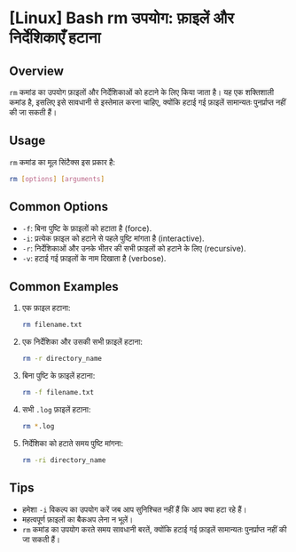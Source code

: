 # [Linux] Bash rm उपयोग: फ़ाइलें और निर्देशिकाएँ हटाना

## Overview
`rm` कमांड का उपयोग फ़ाइलों और निर्देशिकाओं को हटाने के लिए किया जाता है। यह एक शक्तिशाली कमांड है, इसलिए इसे सावधानी से इस्तेमाल करना चाहिए, क्योंकि हटाई गई फ़ाइलें सामान्यतः पुनर्प्राप्त नहीं की जा सकती हैं।

## Usage
`rm` कमांड का मूल सिंटैक्स इस प्रकार है:

```bash
rm [options] [arguments]
```

## Common Options
- `-f`: बिना पुष्टि के फ़ाइलों को हटाता है (force).
- `-i`: प्रत्येक फ़ाइल को हटाने से पहले पुष्टि मांगता है (interactive).
- `-r`: निर्देशिकाओं और उनके भीतर की सभी फ़ाइलों को हटाने के लिए (recursive).
- `-v`: हटाई गई फ़ाइलों के नाम दिखाता है (verbose).

## Common Examples
1. एक फ़ाइल हटाना:
   ```bash
   rm filename.txt
   ```

2. एक निर्देशिका और उसकी सभी फ़ाइलें हटाना:
   ```bash
   rm -r directory_name
   ```

3. बिना पुष्टि के फ़ाइलें हटाना:
   ```bash
   rm -f filename.txt
   ```

4. सभी `.log` फ़ाइलें हटाना:
   ```bash
   rm *.log
   ```

5. निर्देशिका को हटाते समय पुष्टि मांगना:
   ```bash
   rm -ri directory_name
   ```

## Tips
- हमेशा `-i` विकल्प का उपयोग करें जब आप सुनिश्चित नहीं हैं कि आप क्या हटा रहे हैं।
- महत्वपूर्ण फ़ाइलों का बैकअप लेना न भूलें।
- `rm` कमांड का उपयोग करते समय सावधानी बरतें, क्योंकि हटाई गई फ़ाइलें सामान्यतः पुनर्प्राप्त नहीं की जा सकती हैं।
